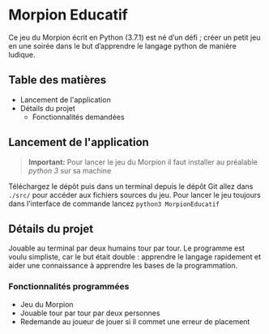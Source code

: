 # Morpion Educatif
Ce jeu du Morpion écrit en Python (3.7.1) est né d’un défi ; créer un petit jeu en une soirée dans le but d’apprendre le langage python de manière ludique.

## Table des matières
- Lancement de l'application
- Détails du projet
  - Fonctionnalités demandées

## Lancement de l'application
> **Important:** Pour lancer le jeu du Morpion il faut installer au préalable *python 3* sur sa machine

Téléchargez le dépôt puis dans un terminal depuis le dépôt Git allez dans `./src/` pour accéder aux fichiers sources du jeu. Pour lancer le jeu toujours dans l'interface de commande lancez `python3 MorpionEducatif`

## Détails du projet
Jouable au terminal par deux humains tour par tour. Le programme est voulu simpliste, car le but était double : apprendre le langage rapidement et aider une connaissance à apprendre les bases de la programmation.

### Fonctionnalités programmées
- Jeu du Morpion
- Jouable tour par tour par deux personnes
- Redemande au joueur de jouer si il commet une erreur de placement
